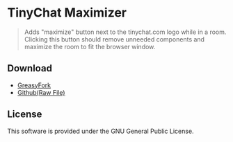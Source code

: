 # TinyChat Maximizer
> Adds "maximize" button next to the tinychat.com logo while in a room. Clicking this button should remove unneeded components and maximize the room to fit the browser window.

## Download
  * [GreasyFork](https://greasyfork.org/en/scripts/10112-tinychat-maximizer)
  * [Github(Raw File)](https://github.com/tomtom9749/TinyChat-Maximizer/raw/master/Tinychat_Maximizer.user.js)

## License
This software is provided under the GNU General Public License.
